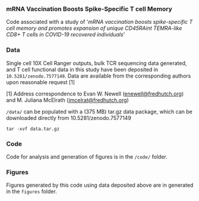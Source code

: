 ### mRNA Vaccination Boosts Spike-Specific T cell Memory

Code associated with a study of '*mRNA vaccination boosts spike-specific T cell memory and promotes expansion of unique CD45RAint TEMRA-like CD8+ T cells in COVID-19 recovered individuals*' 

### Data

Single cell 10X Cell Ranger outputs, bulk TCR sequencing data generated, and T cell functional data in this study have been deposited in `10.5281/zenodo.7577149`. Data are available from the corresponding authors upon reasonable request [1] 

[1] Address correspondence to Evan W. Newell (enewell@fredhutch.org) and M. Juliana McElrath (jmcelrat@fredhutch.org)

`/data/` can be populated with a (375 MB) tar.gz data package, which can be downloaded directly from 10.5281/zenodo.7577149

```
tar -xvf data.tar.gz
```

### Code

Code for analysis and generation of figures is in the `/code/` folder.

### Figures

Figures generated by this code using data deposited above are in generated in the `figures` folder.
